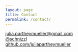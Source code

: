 ```yaml
---
layout: page
title: Contact
permalink: /contact/
---
```



<i class="fas fa-envelope"></i>  <a href="mailto:julia.partheymueller@gmail.com"> julia.partheymueller@gmail.com</a><br/>
<i class="fab fa-twitter"></i><a href="https://twitter.com/schnizzl"> @schnizzl</a><br/>
<i class="fab fa-github"></i>  <a href="https://github.com/juliapartheymueller">github.com/juliapartheymueller</a><br/>



